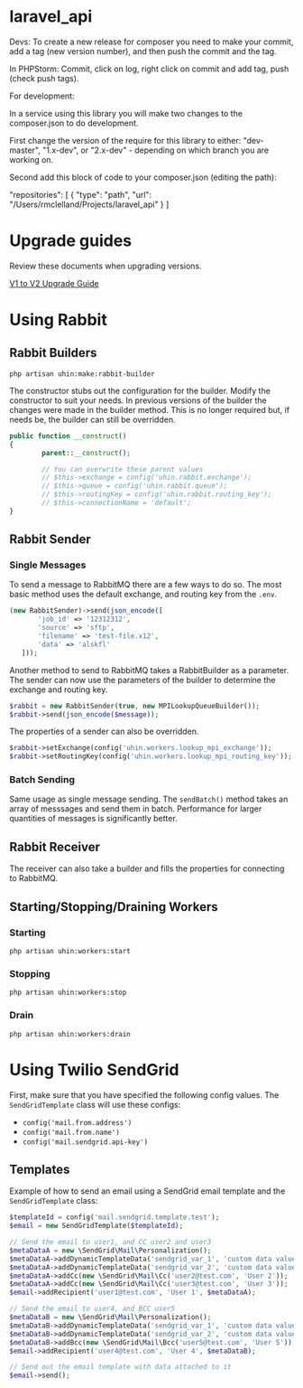 # laravel_api
Devs: To create a new release for composer you need to make your commit, 
add a tag (new version number), and then push the commit and the tag. 

In PHPStorm: Commit, click on log, right click on commit and add tag, push (check push tags).



For development: 

In a service using this library you will make two changes to the composer.json to do development.

First change the version of the require for this library to either: "dev-master", "1.x-dev", or "2.x-dev" - depending on which branch you are working on.

Second add this block of code to your composer.json (editing the path):


"repositories": [
        {
            "type": "path",
            "url": "/Users/rmclelland/Projects/laravel_api"
        }
    ]

# Upgrade guides

Review these documents when upgrading versions.

[V1 to V2 Upgrade Guide](./docs/v2-upgrade-notes.md)

# Using Rabbit

## Rabbit Builders

```php artisan uhin:make:rabbit-builder```

The constructor stubs out the configuration for the builder. Modify the constructor to suit your needs. In previous versions of the builder the changes were made in the builder method. This is no longer required but, if needs be, the builder can still be overridden.

```php  
public function __construct()
{
        parent::__construct();

        // You can overwrite these parent values
        // $this->exchange = config('uhin.rabbit.exchange');
        // $this->queue = config('uhin.rabbit.queue');
        // $this->routingKey = config('uhin.rabbit.routing_key');
        // $this->connectionName = 'default';
}
```


## Rabbit Sender

### Single Messages

To send a message to RabbitMQ there are a few ways to do so. The most basic method uses the default exchange, and routing key from the ```.env```. 

```php
(new RabbitSender)->send(json_encode([
       'job_id' => '12312312',
       'source' => 'sftp',
       'filename' => 'test-file.x12',
       'data' => 'alskfl'
   ]));
```

Another method to send to RabbitMQ takes a RabbitBuilder as a parameter. The sender can now use the parameters of the builder to determine the exchange and routing key. 

```php        
$rabbit = new RabbitSender(true, new MPILookupQueueBuilder());
$rabbit->send(json_encode($message));
```  

The properties of a sender can also be overridden. 

```php        
$rabbit->setExchange(config('uhin.workers.lookup_mpi_exchange'));
$rabbit->setRoutingKey(config('uhin.workers.lookup_mpi_routing_key'));
```  

### Batch Sending

Same usage as single message sending. The ```sendBatch()``` method takes an array of messsages and send them in batch. Performance for larger quantities of messages is significantly better.

## Rabbit Receiver

The receiver can also take a builder and fills the properties for connecting to RabbitMQ. 

## Starting/Stopping/Draining Workers

### Starting 

```php artisan uhin:workers:start```

### Stopping 

```php artisan uhin:workers:stop```

### Drain 

```php artisan uhin:workers:drain```


# Using Twilio SendGrid

First, make sure that you have specified the following config values. The `SendGridTemplate` class will use these configs:
- `config('mail.from.address')`
- `config('mail.from.name')`
- `config('mail.sendgrid.api-key')`

## Templates

Example of how to send an email using a SendGrid email template and the `SendGridTemplate` class:

```php
$templateId = config('mail.sendgrid.template.test');
$email = new SendGridTemplate($templateId);

// Send the email to user1, and CC user2 and user3
$metaDataA = new \SendGrid\Mail\Personalization();
$metaDataA->addDynamicTemplateData('sendgrid_var_1', 'custom data value 1');
$metaDataA->addDynamicTemplateData('sendgrid_var_2', 'custom data value 2');
$metaDataA->addCc(new \SendGrid\Mail\Cc('user2@test.com', 'User 2'));
$metaDataA->addCc(new \SendGrid\Mail\Cc('user3@test.com', 'User 3'));
$email->addRecipient('user1@test.com', 'User 1', $metaDataA);

// Send the email to user4, and BCC user5
$metaDataB = new \SendGrid\Mail\Personalization();
$metaDataB->addDynamicTemplateData('sendgrid_var_1', 'custom data value 3');
$metaDataB->addDynamicTemplateData('sendgrid_var_2', 'custom data value 4');
$metaDataB->addBcc(new \SendGrid\Mail\Bcc('user5@test.com', 'User 5'));
$email->addRecipient('user4@test.com', 'User 4', $metaDataB);

// Send out the email template with data attached to it
$email->send();
```
